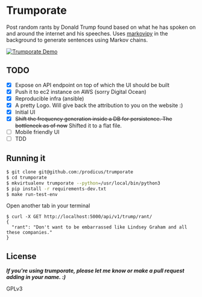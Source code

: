 # Trumporate

Post random rants by Donald Trump found based on what he has spoken on and around the internet and his speeches. Uses
[markovipy](https://github.com/prodicus/markovipy) in the background to generate sentences using Markov chains.

[![Trumporate Demo](https://user-images.githubusercontent.com/20974909/27253726-7fc5b6da-5397-11e7-93e1-acab8c5b2f5a.jpg)](https://github.com/prodicus/trumporate)


## TODO

- [x] Expose on API endpoint on top of which the UI should be built
- [x] Push it to ec2 instance on AWS (sorry Digital Ocean)
- [x] Reproducible infra (ansible)
- [x] A pretty Logo. Will give back the attribution to you on the website :)
- [x] Initial UI
- [x] ~~Shift the frequency generation inside a DB for persistence. The bottleneck as of now~~ Shifted it to a flat file.
- [ ] Mobile friendly UI
- [ ] TDD

## Running it

```bash
$ git clone git@github.com:/prodicus/trumporate
$ cd trumporate
$ mkvirtualenv trumporate --python=/usr/local/bin/python3
$ pip install -r requirements-dev.txt
$ make run-test-env
```

Open another tab in your terminal

```
$ curl -X GET http://localhost:5000/api/v1/trump/rant/
{
  "rant": "Don't want to be embarrassed like Lindsey Graham and all these companies."
}
```

## License

***If you're using trumporate, please let me know or make a pull
request adding in your name. :)***

GPLv3
